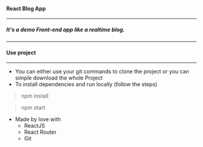 #### React Blog App
----
##### It's a demo Front-end app like a realtime blog.
----
#### Use project
----
- You can either use your git commands to clone the project or you can simple download the whole Project
- To install dependencies and run locally (follow the steps)
> npm install

>npm start

- Made by love with
  - ReactJS
  - React Router
  - Git


